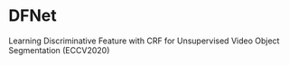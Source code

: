# DFNet
Learning Discriminative Feature with CRF for Unsupervised Video Object Segmentation (ECCV2020)
